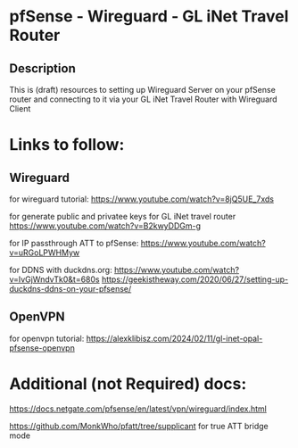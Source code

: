 # pfSense - Wireguard - GL iNet Travel Router

## Description
This is (draft) resources to setting up Wireguard Server on your pfSense router and connecting to it via your GL iNet Travel Router with Wireguard Client

# Links to follow:
## Wireguard
for wireguard tutorial: https://www.youtube.com/watch?v=8jQ5UE_7xds

for generate public and privatee keys for GL iNet travel router https://www.youtube.com/watch?v=B2kwyDDGm-g 

for IP passthrough ATT to pfSense:
https://www.youtube.com/watch?v=uRGoLPWHMyw

for DDNS with duckdns.org:
https://www.youtube.com/watch?v=IvGjWndvTk0&t=680s
https://geekistheway.com/2020/06/27/setting-up-duckdns-ddns-on-your-pfsense/

## OpenVPN 
for openvpn tutorial: https://alexklibisz.com/2024/02/11/gl-inet-opal-pfsense-openvpn


# Additional (not Required) docs:
https://docs.netgate.com/pfsense/en/latest/vpn/wireguard/index.html

https://github.com/MonkWho/pfatt/tree/supplicant for true ATT bridge mode

